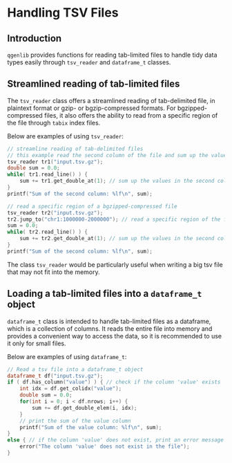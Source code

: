 # Handling TSV Files

## Introduction

`qgenlib` provides functions for reading tab-limited files to handle tidy data types easily through `tsv_reader` and `dataframe_t` classes.

## Streamlined reading of tab-limited files

The `tsv_reader` class offers a streamlined reading of tab-delimited file, in plaintext format or gzip- or bgzip-compressed formats. For bgzipped-compressed files, it also offers the ability to read from a specific region of the file through `tabix` index files.

Below are examples of using `tsv_reader`:

```cpp
// streamline reading of tab-delimited files
// this example read the second column of the file and sum up the values
tsv_reader tr1("input.tsv.gz");
double sum = 0.0;
while( tr1.read_line() ) {
    sum += tr1.get_double_at(1); // sum up the values in the second column
}
printf("Sum of the second column: %lf\n", sum);

// read a specific region of a bgzipped-compressed file
tsv_reader tr2("input.tsv.gz");
tr2.jump_to("chr1:1000000-2000000"); // read a specific region of the file
sum = 0.0;
while( tr2.read_line() ) {
    sum += tr2.get_double_at(1); // sum up the values in the second column
}
printf("Sum of the second column: %lf\n", sum);
``` 

The class `tsv_reader` would be particularly useful when writing a big tsv file that may not fit into the memory.

## Loading a tab-limited files into a `dataframe_t` object

`dataframe_t` class is intended to handle  tab-limited files as a dataframe, which is a collection of columns. It reads the entire file into memory and provides a convenient way to access the data, so it is recommended to use it only for small files.

Below are examples of using `dataframe_t`:

```cpp
// Read a tsv file into a dataframe_t object
dataframe_t df("input.tsv.gz");
if ( df.has_column("value") ) { // check if the column 'value' exists
    int idx = df.get_colidx("value");
    double sum = 0.0;
    for(int i = 0; i < df.nrows; i++) {
        sum += df.get_double_elem(i, idx);
    }
    // print the sum of the value column
    printf("Sum of the value column: %lf\n", sum);
}
else { // if the column 'value' does not exist, print an error message
    error("The column 'value' does not exist in the file");
}
```